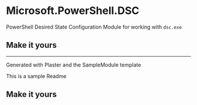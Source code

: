 # Microsoft.PowerShell.DSC

PowerShell Desired State Configuration Module for working with `dsc.exe`

## Make it yours

---
Generated with Plaster and the SampleModule template


This is a sample Readme

## Make it yours

